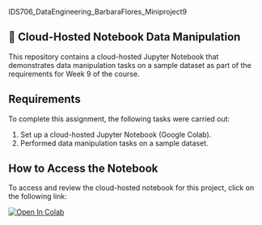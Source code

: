 IDS706_DataEngineering_BarbaraFlores_Miniproject9
## 📂  Cloud-Hosted Notebook Data Manipulation

This repository contains a cloud-hosted Jupyter Notebook that demonstrates data manipulation tasks on a sample dataset as part of the requirements for Week 9 of the course.

## Requirements

To complete this assignment, the following tasks were carried out:

1. Set up a cloud-hosted Jupyter Notebook (Google Colab).
2. Performed data manipulation tasks on a sample dataset.

## How to Access the Notebook

To access and review the cloud-hosted notebook for this project, click on the following link:

[![Open In Colab](https://colab.research.google.com/assets/colab-badge.svg)](https://colab.research.google.com/drive/179ts2vZp2tiNUdrdmwqWjtOkkjcuAkfY?usp=sharing)






